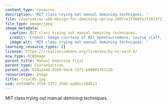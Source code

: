 ```yaml
---
content_type: resource
description: 'MIT class trying out manual demining techniques. '
file: /courses/ec-s06-design-for-demining-spring-2007/e3f560fe3f2033f23566aa89cc38d513_trial05.jpg
file_type: image/jpeg
image_metadata:
  caption: MIT class trying out manual demining techniques.
  credit: 'Credit: Image courtesy of MIT OpenCourseWare, course staff, and students.'
  image-alt: 'MIT class trying out manual demining techniques. '
learning_resource_types: []
license: https://creativecommons.org/licenses/by-nc-sa/4.0/
ocw_type: OCWImage
parent_title: Manual Demining Trial
parent_type: CourseSection
parent_uid: 674a24dd-0288-6dc8-72f2-b090037b522b
resourcetype: Image
title: trial05.jpg
uid: e3f560fe-3f20-33f2-3566-aa89cc38d513
---
```

MIT class trying out manual demining techniques. 